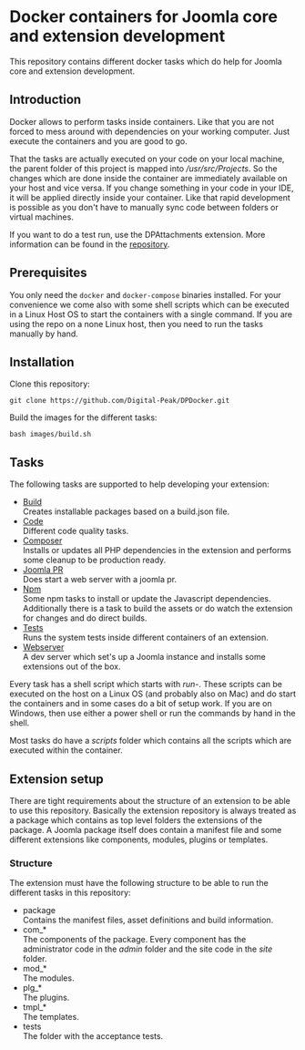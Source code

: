 # Docker containers for Joomla core and extension development
This repository contains different docker tasks which do help for Joomla core and extension development.

## Introduction
Docker allows to perform tasks inside containers. Like that you are not forced to mess around with dependencies on your working computer. Just execute the containers and you are good to go.

That the tasks are actually executed on your code on your local machine, the parent folder of this project is mapped into _/usr/src/Projects_. So the changes which are done inside the container are immediately available on your host and vice versa. If you change something in your code in your IDE, it will be applied directly inside your container. Like that rapid development is possible as you don't have to manually sync code between folders or virtual machines.

If you want to do a test run, use the DPAttachments extension. More information can be found in the [repository](https://github.com/Digital-Peak/DPAttachments).

## Prerequisites
You only need the `docker` and `docker-compose` binaries installed. For your convenience we come also with some shell scripts which can be executed in a Linux Host OS to start the containers with a single command. If you are using the repo on a none Linux host, then you need to run the tasks manually by hand.

## Installation
Clone this repository:

`git clone https://github.com/Digital-Peak/DPDocker.git`

Build the images for the different tasks:

`bash images/build.sh`

## Tasks
The following tasks are supported to help developing your extension:

- [Build](build)  
Creates installable packages based on a build.json file.
- [Code](code)  
Different code quality tasks.
- [Composer](composer)  
Installs or updates all PHP dependencies in the extension and performs some cleanup to be production ready.
- [Joomla PR](joomla-pr)  
Does start a web server with a joomla pr.
- [Npm](npm)  
Some npm tasks to install or update the Javascript dependencies. Additionally there is a task to build the assets or do watch the extension for changes and do direct builds.
- [Tests](tests)  
Runs the system tests inside different containers of an extension.
- [Webserver](webserver)  
A dev server which set's up a Joomla instance and installs some extensions out of the box.

Every task has a shell script which starts with _run-_. These scripts can be executed on the host on a Linux OS (and probably also on Mac) and do start the containers and in some cases do a bit of setup work. If you are on Windows, then use either a power shell or run the commands by hand in the shell.

Most tasks do have a _scripts_ folder which contains all the scripts which are executed within the container.

## Extension setup
There are tight requirements about the structure of an extension to be able to use this repository. Basically the extension repository is always treated as a package which contains as top level folders the extensions of the package. A Joomla package itself does contain a manifest file and some different extensions like components, modules, plugins or templates.

### Structure
The extension must have the following structure to be able to run the different tasks in this repository:

- package  
Contains the manifest files, asset definitions and build information.
- com_*  
The components of the package. Every component has the administrator code in the _admin_ folder and the site code in the _site_ folder.
- mod_*  
The modules.
- plg_*  
The plugins.
- tmpl_*  
The templates.
- tests  
The folder with the acceptance tests.
